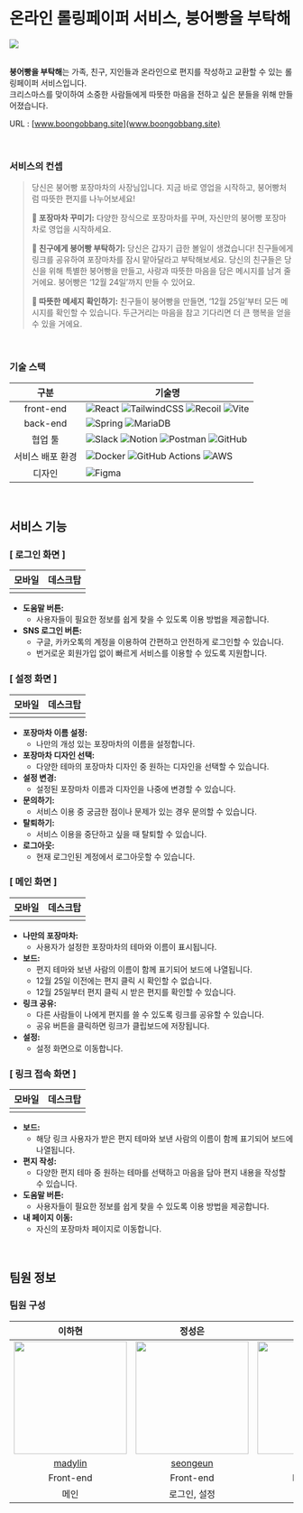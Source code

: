 
# 온라인 롤링페이퍼 서비스, 붕어빵을 부탁해

<img src="https://github.com/boongObbang-plz/boongObbang/assets/85945788/88531d3d-3d0e-4a4a-8143-2a4324369f28" >

<br />
<br />

**붕어빵을 부탁해**는 가족, 친구, 지인들과 온라인으로 편지를 작성하고 교환할 수 있는 롤링페이퍼 서비스입니다. <br />
크리스마스를 맞이하여 소중한 사람들에게 따뜻한 마음을 전하고 싶은 분들을 위해 만들어졌습니다.

URL : [www.boongobbang.site](www.boongobbang.site)

<br />

### 서비스의 컨셉
> 당신은 붕어빵 포장마차의 사장님입니다.
>지금 바로 영업을 시작하고, 붕어빵처럼 따뜻한 편지를 나누어보세요!
>
>**🎨 포장마차 꾸미기:**
>다양한 장식으로 포장마차를 꾸며, 자신만의 붕어빵 포장마차로 영업을 시작하세요.
>
>**🍞 친구에게 붕어빵 부탁하기:**
>당신은 갑자기 급한 볼일이 생겼습니다!
>친구들에게 링크를 공유하여 포장마차를 잠시 맡아달라고 부탁해보세요.
>당신의 친구들은 당신을 위해 특별한 붕어빵을 만들고, 사랑과 따뜻한 마음을 담은 메시지를 남겨 줄거에요.
>붕어빵은 ‘12월 24일’까지 만들 수 있어요.
>
>**🎁 따뜻한 메세지 확인하기:**
>친구들이 붕어빵을 만들면, ‘12월 25일’부터 모든 메시지를 확인할 수 있습니다.
>두근거리는 마음을 참고 기다리면 더 큰 행복을 얻을 수 있을 거에요.

<br />

### 기술 스택
|구분| 기술명 |
|:--:|--|
|front-end | ![React](https://img.shields.io/badge/react-%2320232a.svg?style=for-the-badge&logo=react&logoColor=%2361DAFB) 	![TailwindCSS](https://img.shields.io/badge/tailwindcss-%2338B2AC.svg?style=for-the-badge&logo=tailwind-css&logoColor=white) ![Recoil](https://img.shields.io/badge/recoil-3578E5?style=for-the-badge&logo=recoil&logoColor=white) ![Vite](https://img.shields.io/badge/vite-%23646CFF.svg?style=for-the-badge&logo=vite&logoColor=white)|
|back-end | ![Spring](https://img.shields.io/badge/spring-%236DB33F.svg?style=for-the-badge&logo=spring&logoColor=white) ![MariaDB](https://img.shields.io/badge/MariaDB-003545?style=for-the-badge&logo=mariadb&logoColor=white)|
|협업 툴 | ![Slack](https://img.shields.io/badge/Slack-4A154B?style=for-the-badge&logo=slack&logoColor=white) ![Notion](https://img.shields.io/badge/Notion-%23000000.svg?style=for-the-badge&logo=notion&logoColor=white) ![Postman](https://img.shields.io/badge/Postman-FF6C37?style=for-the-badge&logo=postman&logoColor=white) ![GitHub](https://img.shields.io/badge/github-%23121011.svg?style=for-the-badge&logo=github&logoColor=white)|
|서비스 배포 환경 | ![Docker](https://img.shields.io/badge/docker-%230db7ed.svg?style=for-the-badge&logo=docker&logoColor=white) ![GitHub Actions](https://img.shields.io/badge/github%20actions-%232671E5.svg?style=for-the-badge&logo=githubactions&logoColor=white) ![AWS](https://img.shields.io/badge/AWS-%23FF9900.svg?style=for-the-badge&logo=amazon-aws&logoColor=white) |
|디자인 | ![Figma](https://img.shields.io/badge/figma-%23F24E1E.svg?style=for-the-badge&logo=figma&logoColor=white) |

<br />

## 서비스 기능
### [ 로그인 화면 ]
| 모바일 | 데스크탑 |
|--|--|
|  |  |

-   **도움말 버튼:**
    -   사용자들이 필요한 정보를 쉽게 찾을 수 있도록 이용 방법을 제공합니다.
-   **SNS 로그인 버튼:**
    -   구글, 카카오톡의 계정을 이용하여 간편하고 안전하게 로그인할 수 있습니다.
    -   번거로운 회원가입 없이 빠르게 서비스를 이용할 수 있도록 지원합니다.


### [ 설정 화면 ]
| 모바일 | 데스크탑 |
|--|--|
|  |  |

-   **포장마차 이름 설정:**
    -   나만의 개성 있는 포장마차의 이름을 설정합니다.
-   **포장마차 디자인 선택:**
    -   다양한 테마의 포장마차 디자인 중 원하는 디자인을 선택할 수 있습니다.
-   **설정 변경:**
    -   설정된 포장마차 이름과 디자인을 나중에 변경할 수 있습니다.
-   **문의하기:**
    -   서비스 이용 중 궁금한 점이나 문제가 있는 경우 문의할 수 있습니다.
-   **탈퇴하기:**
    -   서비스 이용을 중단하고 싶을 때 탈퇴할 수 있습니다.
-   **로그아웃:**
    -   현재 로그인된 계정에서 로그아웃할 수 있습니다.

### [ 메인 화면 ]

| 모바일 | 데스크탑 |
|--|--|
|  |  |

-   **나만의 포장마차:**
    -   사용자가 설정한 포장마차의 테마와 이름이 표시됩니다.
-   **보드:**
    -   편지 테마와 보낸 사람의 이름이 함께 표기되어 보드에 나열됩니다.
    -   12월 25일 이전에는 편지 클릭 시 확인할 수 없습니다.
	-	12월 25일부터 편지 클릭 시 받은 편지를 확인할 수 있습니다.
-   **링크 공유:**
    -   다른 사람들이 나에게 편지를 쓸 수 있도록 링크를 공유할 수 있습니다.
    -   공유 버튼을 클릭하면 링크가 클립보드에 저장됩니다.
-   **설정:**
    -   설정 화면으로 이동합니다.


### [ 링크 접속 화면 ]

| 모바일 | 데스크탑 |
|--|--|
|  |  |

-   **보드:**
    -   해당 링크 사용자가 받은 편지 테마와 보낸 사람의 이름이 함께 표기되어 보드에 나열됩니다.
-   **편지 작성:**
    -   다양한 편지 테마 중 원하는 테마를 선택하고 마음을 담아 편지 내용을 작성할 수 있습니다.
-   **도움말 버튼:**
    -   사용자들이 필요한 정보를 쉽게 찾을 수 있도록 이용 방법을 제공합니다.
-   **내 페이지 이동:**
    -   자신의 포장마차 페이지로 이동합니다.

<br />

## 팀원 정보
### 팀원 구성
| 이하현 | 정성은 | 이주은 |
|:---:|:---:|:---:|
|<img src="https://github.com/boongObbang-plz/boongObbang/assets/85945788/aae6eafd-bb49-4c7f-89a9-133dd659abd6" width="200" height="200"></img> | <img src="https://github.com/boongObbang-plz/boongObbang/assets/85945788/48bb1b1e-7532-42aa-bd1f-9ddef7f3c8a9" width="200" height="200"></img> | <img src="https://github.com/boongObbang-plz/boongObbang/assets/85945788/d6c2eea3-4f92-4f8e-8585-ffaf65b46cc2" width="200" height="200"></img> |
|[madylin](https://github.com/im-madylin) | [seongeun](https://github.com/eunn43) | [jueun](https://github.com/dlwndms0812) |
| Front-end | Front-end | Back-end |
| 메인 | 로그인, 설정 |	ALL |
